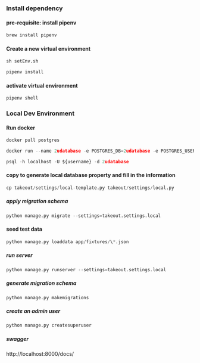 ### Install dependency

#### pre-requisite: install pipenv

```python
brew install pipenv
```

#### Create a new virtual environment

```python
sh setEnv.sh
```

```python
pipenv install
```

#### activate virtual environment

```python
pipenv shell
```

### Local Dev Environment

#### Run docker

```python
docker pull postgres
```

```python
docker run --name 2udatabase -e POSTGRES_DB=2udatabase -e POSTGRES_USER=${username} -e POSTGRES_PASSWORD=${password} -p 5432:5432 -d postgres
```
```python
psql -h localhost -U ${username} -d 2udatabase
```

#### copy to generate local database property and fill in the information

```python
cp takeout/settings/local-template.py takeout/settings/local.py
```

##### apply migration schema

```python
python manage.py migrate --settings=takeout.settings.local
```
#### seed test data

```python
python manage.py loaddata app/fixtures/\*.json
```
##### run server

```python
python manage.py runserver --settings=takeout.settings.local
```
##### generate migration schema

```python
python manage.py makemigrations
```
##### create an admin user

```python
python manage.py createsuperuser
```

##### swagger
http://localhost:8000/docs/
